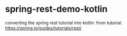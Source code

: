 # spring-rest-demo-kotlin
converting the spring rest tutorial into kotlin: from tutorial: https://spring.io/guides/tutorials/rest/
